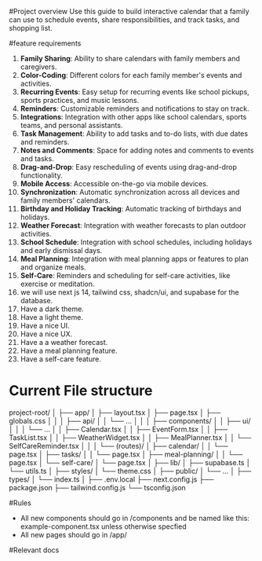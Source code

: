 #Project overview
Use this guide to build interactive calendar that a family can use to schedule events, share responsibilities, and track tasks, and shopping list.

#feature requirements
1. **Family Sharing**: Ability to share calendars with family members and caregivers.
2. **Color-Coding**: Different colors for each family member's events and activities.
3. **Recurring Events**: Easy setup for recurring events like school pickups, sports practices, and music lessons.
4. **Reminders**: Customizable reminders and notifications to stay on track.
5. **Integrations**: Integration with other apps like school calendars, sports teams, and personal assistants.
6. **Task Management**: Ability to add tasks and to-do lists, with due dates and reminders.
7. **Notes and Comments**: Space for adding notes and comments to events and tasks.
8. **Drag-and-Drop**: Easy rescheduling of events using drag-and-drop functionality.
9. **Mobile Access**: Accessible on-the-go via mobile devices.
10. **Synchronization**: Automatic synchronization across all devices and family members' calendars.
11. **Birthday and Holiday Tracking**: Automatic tracking of birthdays and holidays.
12. **Weather Forecast**: Integration with weather forecasts to plan outdoor activities.
13. **School Schedule**: Integration with school schedules, including holidays and early dismissal days.
14. **Meal Planning**: Integration with meal planning apps or features to plan and organize meals.
15. **Self-Care**: Reminders and scheduling for self-care activities, like exercise or meditation.
16. we will use next js 14, tailwind css, shadcn/ui, and supabase for the database.
17. Have a dark theme. 
18. Have a light theme. 
19. Have a nice UI. 
20. Have a nice UX. 
21. Have a a weather forecast. 
22. Have a meal planning feature. 
22. Have a self-care feature. 

# Current File structure
project-root/
│
├── app/
│   ├── layout.tsx
│   ├── page.tsx
│   ├── globals.css
│   │
│   ├── api/
│   │   └── ...
│   │
│   ├── components/
│   │   ├── ui/
│   │   │   └── ...
│   │   ├── Calendar.tsx
│   │   ├── EventForm.tsx
│   │   ├── TaskList.tsx
│   │   ├── WeatherWidget.tsx
│   │   ├── MealPlanner.tsx
│   │   └── SelfCareReminder.tsx
│   │
│   └── (routes)/
│       ├── calendar/
│       │   └── page.tsx
│       ├── tasks/
│       │   └── page.tsx
│       ├── meal-planning/
│       │   └── page.tsx
│       └── self-care/
│           └── page.tsx
│
├── lib/
│   ├── supabase.ts
│   └── utils.ts
│
├── styles/
│   └── theme.css
│
├── public/
│   └── ...
│
├── types/
│   └── index.ts
│
├── .env.local
├── next.config.js
├── package.json
├── tailwind.config.js
└── tsconfig.json

#Rules
- All new components should go in /components and be named like this: example-component.tsx unless otherwise specfied
- All new pages should go in /app/

#Relevant docs
